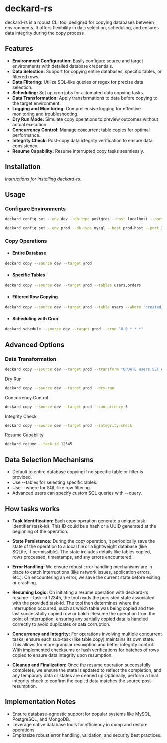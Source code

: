 # deckard-rs

deckard-rs is a robust CLI tool designed for copying databases between environments. It offers flexibility in data selection, scheduling, and ensures data integrity during the copy process.

## Features

- **Environment Configuration:** Easily configure source and target environments with detailed database credentials.
- **Data Selection:** Support for copying entire databases, specific tables, or filtered rows.
- **Data Filtering:** Utilize SQL-like queries or regex for precise data selection.
- **Scheduling:** Set up cron jobs for automated data copying tasks.
- **Data Transformation:** Apply transformations to data before copying to the target environment.
- **Logging and Monitoring:** Comprehensive logging for effective monitoring and troubleshooting.
- **Dry Run Mode:** Simulate copy operations to preview outcomes without actual execution.
- **Concurrency Control:** Manage concurrent table copies for optimal performance.
- **Integrity Check:** Post-copy data integrity verification to ensure data consistency.
- **Resume Capability:** Resume interrupted copy tasks seamlessly.

## Installation
*Instructions for installing deckard-rs.*

## Usage
### Configure Environments
```bash
deckard config set --env dev --db-type postgres --host localhost --port 5432 --user dev_user --password dev_pass

deckard config set --env prod --db-type mysql --host prod-host --port 3306 --user prod_user --password prod_pass
```

### Copy Operations
- #### Entire Database

```bash
deckard copy --source dev --target prod
```

- #### Specific Tables

```bash
deckard copy --source dev --target prod --tables users,orders
```

- #### Filtered Row Copying

```bash
deckard copy --source dev --target prod --table users --where "created_at > '2023-01-01'"
```

- #### Scheduling with Cron

```bash
deckard schedule --source dev --target prod --cron "0 0 * * *"
```

## Advanced Options
### Data Transformation

```bash
deckard copy --source dev --target prod --transform "UPDATE users SET email = CONCAT('dev_', email)"
```

Dry Run

```bash
deckard copy --source dev --target prod --dry-run
```

Concurrency Control

```bash
deckard copy --source dev --target prod --concurrency 5
```

Integrity Check

```bash
deckard copy --source dev --target prod --integrity-check
```

Resume Capability

```bash
deckard resume --task-id 12345
```

## Data Selection Mechanisms

- Default to entire database copying if no specific table or filter is provided.
- Use --tables for selecting specific tables.
- Use --where for SQL-like row filtering.
- Advanced users can specify custom SQL queries with --query.

## How tasks works

- **Task Identification:** Each copy operation generate a unique task identifier (task-id). This ID could be a hash or a UUID generated at the beginning of the operation.

- **State Persistence:** During the copy operation, it periodically save the state of the operation to a local file or a lightweight database (like SQLite, if permissible). The state includes details like tables copied, rows processed, timestamps, and any errors encountered.

- **Error Handling:** We ensure robust error handling mechanisms are in place to catch interruptions (like network issues, application errors, etc.). On encountering an error, we save the current state before exiting or crashing.

- **Resuming Logic:** On initiating a resume operation with deckard-rs resume --task-id 12345, the tool reads the persisted state associated with the provided task-id.
The tool then determines where the interruption occurred, such as which table was being copied and the last successfully copied row or batch.
Resume the operation from the point of interruption, ensuring any partially copied data is handled correctly to avoid duplicates or data corruption.

- **Concurrency and Integrity:** For operations involving multiple concurrent tasks, ensure each sub-task (like table copy) maintains its own state. This allows for more granular resumption and better integrity control. With implemented checksums or hash verifications for batches of rows copied to ensure data integrity upon resumption.

- **Cleanup and Finalization:** Once the resume operation successfully completes, we ensure the state is updated to reflect the completion, and any temporary data or states are cleaned up.Optionally, perform a final integrity check to confirm the copied data matches the source post-resumption.

## Implementation Notes
- Ensure database-agnostic support for popular systems like MySQL, PostgreSQL, and MongoDB.
- Leverage native database tools for efficiency in dump and restore operations.
- Emphasize robust error handling, validation, and security best practices.
